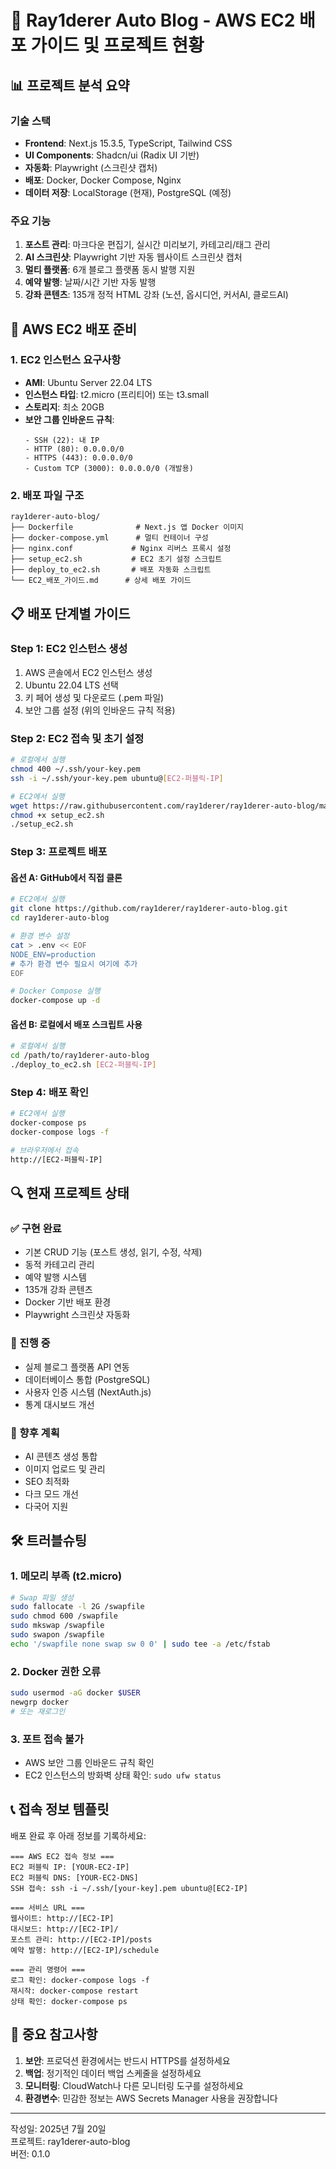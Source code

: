 # 🚀 Ray1derer Auto Blog - AWS EC2 배포 가이드 및 프로젝트 현황

## 📊 프로젝트 분석 요약

### 기술 스택
- **Frontend**: Next.js 15.3.5, TypeScript, Tailwind CSS
- **UI Components**: Shadcn/ui (Radix UI 기반)
- **자동화**: Playwright (스크린샷 캡처)
- **배포**: Docker, Docker Compose, Nginx
- **데이터 저장**: LocalStorage (현재), PostgreSQL (예정)

### 주요 기능
1. **포스트 관리**: 마크다운 편집기, 실시간 미리보기, 카테고리/태그 관리
2. **AI 스크린샷**: Playwright 기반 자동 웹사이트 스크린샷 캡처
3. **멀티 플랫폼**: 6개 블로그 플랫폼 동시 발행 지원
4. **예약 발행**: 날짜/시간 기반 자동 발행
5. **강좌 콘텐츠**: 135개 정적 HTML 강좌 (노션, 옵시디언, 커서AI, 클로드AI)

## 🔧 AWS EC2 배포 준비

### 1. EC2 인스턴스 요구사항
- **AMI**: Ubuntu Server 22.04 LTS
- **인스턴스 타입**: t2.micro (프리티어) 또는 t3.small
- **스토리지**: 최소 20GB
- **보안 그룹 인바운드 규칙**:
  ```
  - SSH (22): 내 IP
  - HTTP (80): 0.0.0.0/0
  - HTTPS (443): 0.0.0.0/0
  - Custom TCP (3000): 0.0.0.0/0 (개발용)
  ```

### 2. 배포 파일 구조
```
ray1derer-auto-blog/
├── Dockerfile              # Next.js 앱 Docker 이미지
├── docker-compose.yml      # 멀티 컨테이너 구성
├── nginx.conf             # Nginx 리버스 프록시 설정
├── setup_ec2.sh           # EC2 초기 설정 스크립트
├── deploy_to_ec2.sh       # 배포 자동화 스크립트
└── EC2_배포_가이드.md      # 상세 배포 가이드
```

## 📋 배포 단계별 가이드

### Step 1: EC2 인스턴스 생성
1. AWS 콘솔에서 EC2 인스턴스 생성
2. Ubuntu 22.04 LTS 선택
3. 키 페어 생성 및 다운로드 (.pem 파일)
4. 보안 그룹 설정 (위의 인바운드 규칙 적용)

### Step 2: EC2 접속 및 초기 설정
```bash
# 로컬에서 실행
chmod 400 ~/.ssh/your-key.pem
ssh -i ~/.ssh/your-key.pem ubuntu@[EC2-퍼블릭-IP]

# EC2에서 실행
wget https://raw.githubusercontent.com/ray1derer/ray1derer-auto-blog/main/setup_ec2.sh
chmod +x setup_ec2.sh
./setup_ec2.sh
```

### Step 3: 프로젝트 배포

#### 옵션 A: GitHub에서 직접 클론
```bash
# EC2에서 실행
git clone https://github.com/ray1derer/ray1derer-auto-blog.git
cd ray1derer-auto-blog

# 환경 변수 설정
cat > .env << EOF
NODE_ENV=production
# 추가 환경 변수 필요시 여기에 추가
EOF

# Docker Compose 실행
docker-compose up -d
```

#### 옵션 B: 로컬에서 배포 스크립트 사용
```bash
# 로컬에서 실행
cd /path/to/ray1derer-auto-blog
./deploy_to_ec2.sh [EC2-퍼블릭-IP]
```

### Step 4: 배포 확인
```bash
# EC2에서 실행
docker-compose ps
docker-compose logs -f

# 브라우저에서 접속
http://[EC2-퍼블릭-IP]
```

## 🔍 현재 프로젝트 상태

### ✅ 구현 완료
- 기본 CRUD 기능 (포스트 생성, 읽기, 수정, 삭제)
- 동적 카테고리 관리
- 예약 발행 시스템
- 135개 강좌 콘텐츠
- Docker 기반 배포 환경
- Playwright 스크린샷 자동화

### 🚧 진행 중
- 실제 블로그 플랫폼 API 연동
- 데이터베이스 통합 (PostgreSQL)
- 사용자 인증 시스템 (NextAuth.js)
- 통계 대시보드 개선

### 📅 향후 계획
- AI 콘텐츠 생성 통합
- 이미지 업로드 및 관리
- SEO 최적화
- 다크 모드 개선
- 다국어 지원

## 🛠️ 트러블슈팅

### 1. 메모리 부족 (t2.micro)
```bash
# Swap 파일 생성
sudo fallocate -l 2G /swapfile
sudo chmod 600 /swapfile
sudo mkswap /swapfile
sudo swapon /swapfile
echo '/swapfile none swap sw 0 0' | sudo tee -a /etc/fstab
```

### 2. Docker 권한 오류
```bash
sudo usermod -aG docker $USER
newgrp docker
# 또는 재로그인
```

### 3. 포트 접속 불가
- AWS 보안 그룹 인바운드 규칙 확인
- EC2 인스턴스의 방화벽 상태 확인: `sudo ufw status`

## 📞 접속 정보 템플릿

배포 완료 후 아래 정보를 기록하세요:

```
=== AWS EC2 접속 정보 ===
EC2 퍼블릭 IP: [YOUR-EC2-IP]
EC2 퍼블릭 DNS: [YOUR-EC2-DNS]
SSH 접속: ssh -i ~/.ssh/[your-key].pem ubuntu@[EC2-IP]

=== 서비스 URL ===
웹사이트: http://[EC2-IP]
대시보드: http://[EC2-IP]/
포스트 관리: http://[EC2-IP]/posts
예약 발행: http://[EC2-IP]/schedule

=== 관리 명령어 ===
로그 확인: docker-compose logs -f
재시작: docker-compose restart
상태 확인: docker-compose ps
```

## 📝 중요 참고사항

1. **보안**: 프로덕션 환경에서는 반드시 HTTPS를 설정하세요
2. **백업**: 정기적인 데이터 백업 스케줄을 설정하세요
3. **모니터링**: CloudWatch나 다른 모니터링 도구를 설정하세요
4. **환경변수**: 민감한 정보는 AWS Secrets Manager 사용을 권장합니다

---
작성일: 2025년 7월 20일  
프로젝트: ray1derer-auto-blog  
버전: 0.1.0